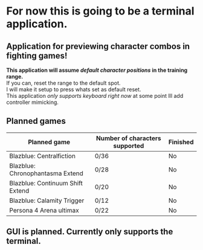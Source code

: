 # For now this is going to be a terminal application.

## Application for previewing character combos in fighting games!
**This application will assume *default character positions* in the training range.**
</br>If you can, reset the range to the default spot.
</br>I will make it setup to press whats set as default reset.
</br>This application *only supports keyboard right now* at some point Ill add controller mimicking.

## Planned games

|          Planned game            | Number of characters supported | Finished |
| -------------------------------- | ------------------------------ | -------- |
| Blazblue: Centralfiction         | 0/36                           | No       |
| Blazblue: Chronophantasma Extend | 0/28                           | No       |
| Blazblue: Continuum Shift Extend | 0/20                           | No       |
| Blazblue: Calamity Trigger       | 0/12                           | No       |
| Persona 4 Arena ultimax          | 0/22                           | No       |

## GUI is planned. Currently only supports the terminal.